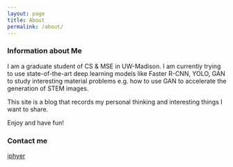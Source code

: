 ```yaml
---
layout: page
title: About
permalink: /about/
---
```


### Information about Me

I am a graduate student of CS & MSE in UW-Madison. I am currently trying to use state-of-the-art deep learning models like Faster R-CNN, YOLO, GAN to study interesting material problems e.g. how to use GAN to accelerate the generation of STEM images.

This site is a blog that records my personal thinking and interesting things I want to share.

Enjoy and have fun!

### Contact me

[iphyer](mailto:iphyer@163.com)